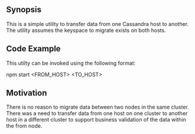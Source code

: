 ## Synopsis

This is a simple utility to transfer data from one Cassandra host to another. The utility assumes the keyspace to migrate exists on both hosts.

## Code Example

This utilty can be invoked using the following format:

npm start <KEYSPACE> <FROM_HOST> <TO_HOST>

## Motivation

There is no reason to migrate data between two nodes in the same cluster. There was a need to transfer data from one host on one cluster to another host in a different cluster to support business validation of the data within the from node.
